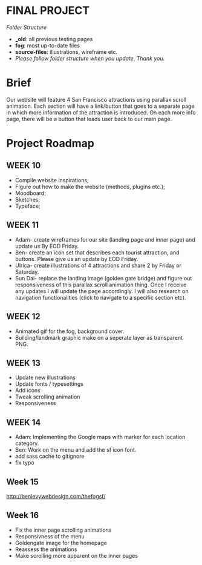 FINAL PROJECT
======
*Folder Structure* 
- **_old**: all previous testing pages
- **fog**: most up-to-date files
- **source-files**: illustrations, wireframe etc.
- *Please follow folder structure when you update. Thank you.*

Brief
======
Our website will feature 4 San Francisco attractions using parallax scroll animation. Each section will have a link/button that goes to a separate page in which more information of the attraction is introduced. On each more info page, there will be a button that leads user back to our main page.

Project Roadmap
======
WEEK 10
-----
- Compile website inspirations; 
- Figure out how to make the website (methods, plugins etc.); 
- Moodboard; 
- Sketches; 
- Typeface;

WEEK 11
------
- Adam- create wireframes for our site (landing page and inner page) and update us By EOD Friday.
- Ben- create an icon set that describes each tourist attraction, and buttons. Please give us an update by EOD Friday.
- Ulrica- create illustrations of 4 attractions and share 2 by Friday or Saturday.
- Sun Dai- replace the landing image (golden gate bridge) and figure out responsiveness of this parallax scroll animation thing. Once I receive any updates I will update the page accordingly. I will also research on navigation functionalities (click to navigate to a specific section etc).

WEEK 12
------
- Animated gif for the fog, background cover.
- Building/landmark graphic make on a seperate layer as transparent PNG.

WEEK 13
------
- Update new illustrations
- Update fonts / typesettings
- Add icons
- Tweak scrolling animation
- Responsiveness

WEEK 14
------
- Adam: Implementing the Google maps with marker for each location category.
- Ben: Work on the menu and add the sf icon font.
- add sass cache to gitignore
- fix typo

Week 15
------
http://benlevywebdesign.com/thefogsf/

Week 16
-------
- Fix the inner page scrolling animations
- Responsivness of the menu
- Goldengate image for the homepage
- Reassess the animations
- Make scrolling more apparent on the inner pages

